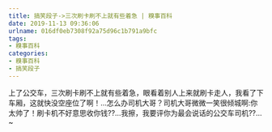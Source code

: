 ```yaml
---
title: 搞笑段子->三次刷卡刷不上就有些着急 | 糗事百科
date: 2019-11-13 09:36:06
urlname: 016df0eb7308f92a75d96c1b791a9bfc
tags: 
- 糗事百科
categories:
- 糗事百科
- 搞笑段子
---
```

上了公交车，三次刷卡刷不上就有些着急，眼看着别人上来就刷卡走人，我看了下车厢，这就快没空座位了啊！…怎么办司机大哥？司机大哥微微一笑很倾城啊:你太帅了！刷卡机不好意思收你钱??…我擦，我要评你为最会说话的公交车司机??…~


